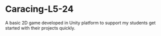 # Caracing-L5-24
A basic 2D game developed in Unity platform to support my students get started with their projects quickly.

